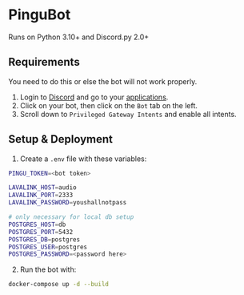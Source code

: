# PinguBot
Runs on Python 3.10+ and Discord.py 2.0+

## Requirements
You need to do this or else the bot will not work properly.
1. Login to [Discord](https://discord.com/) and go to your [applications](https://discord.com/developers/applications).
2. Click on your bot, then click on the `Bot` tab on the left.
3. Scroll down to `Privileged Gateway Intents` and enable all intents.

## Setup & Deployment
1. Create a `.env` file with these variables:
```bash
PINGU_TOKEN=<bot token>

LAVALINK_HOST=audio
LAVALINK_PORT=2333
LAVALINK_PASSWORD=youshallnotpass

# only necessary for local db setup
POSTGRES_HOST=db
POSTGRES_PORT=5432
POSTGRES_DB=postgres
POSTGRES_USER=postgres
POSTGRES_PASSWORD=<password here>

```
2. Run the bot with:
```bash
docker-compose up -d --build
```
